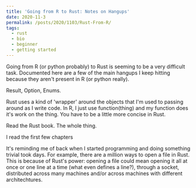 ```yaml
---
title: 'Going from R to Rust: Notes on Hangups'
date: 2020-11-3
permalink: /posts/2020/1103/Rust-From-R/
tags:
  - rust
  - bio
  - beginner
  - getting started
---
```


Going from R (or python probably) to Rust is seeming to be a very difficult task. Documented here are a few of the main hangups I keep hitting because they aren't present in R (or python really).

Result, Option, Enums. 

Rust uses a kind of 'wrapper' around the objects that I'm used to passing around as I write code. In R, I just use function(thing) and my function does it's work on the thing. You have to be a little more concise in Rust.

Read the Rust book. The whole thing.

I read the first few chapters 


It's reminding me of back when I started programming and doing something trivial took days. For example, there are a million ways to open a file in Rust. This is because of Rust's power: opening a file could mean opening it all at once or one line at a time (what even defines a line?), through a socket, distributed across many machines and/or across machines with different architechtures. 